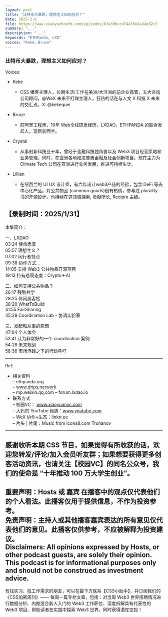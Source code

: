 ```yaml
---
layout: post
title: "比特币大暴跌，理想主义如何应对？"
date: 2025-2-6
file: https://www.xiaoyuzhoufm.com/episodes/67a39bccd74435e4a34e82c7
summary: "..."
description: "..."
keywords: "ETHPanda, LXD"
voices: "Keke，Bruce"
---
```


### 比特币大暴跌，理想主义如何应对？

Voices:

- Keke
  + CSS 播客主理人，长期生活/工作在美洲/大洋洲的前企业高管，五大咨询公司顾问，@WeX 未来不打烊主理人，狂热的活在与人文 X 科技 X 未来的交汇点。X: @kekequei

- Bruce
  + 前阿里工程师，10年 Web全栈研发经历，LXDAO，ETHPANDA 的联合发起人，现居新西兰。

- Crystal
  + 从事创新科技业十年，曾经于金融科技独角兽以及 Web3 项目经营策略和业务管理。同时，在亚洲各地推进普惠金融及社会创新项目。现在主力为 Climate Tech 公司在亚洲进行业务发展，推进可持续生计。

- Lillian
  + 在纽西兰的 UI UX 设计师，有六年设计web3产品的经验，包含 DeFi 等去中心化产品。对公共物品 (common goods)很有热情，参与过 plurality 书的开源设计，也持续在这领域探索, 贡献所长, Recipro 主编。

【录制时间：2025/1/31】
---------------------------------------------------  
本集简介：

一、LXDAO  
03:24 使命愿景  
05:57 理想主义？  
07:02 同行者特点  
09:38 协作方式...  
14:05 支持 Web3 公共物品开源项目  
19:13 持有悲观态度：Crypto＋AI

二、如何支持公共物品？  
26:17 残酷共学  
29:25 休闲黑客松  
38:20 WhatToBuild  
41:55 FairSharing  
45:29 Coordination Lab - 协调实验室

三、发起和从事的原因  
47:04 个人体会  
52:41 认为非常好的一个 coordination 案例  
54:28 未来规划  
58:36 市场浮躁之下的行动呼吁

---------------------------------------------------  
Ref:
   + 相关资料  
– ethpanda.org  
– www.drips.network  
– mp.weixin.qq.com
– forum.lxdao.io  
   + 联系方式  
– 校园VC： www.xiaoyuanvc.com  
– 大妈的 YouTube 频道：www.youtube.com  
– WeX 协作+生态：linktr.ee  
– 片头 | 片尾：Music from icons8.com Truhanov  
---------------------------------------------------  
感谢收听本期 CSS 节目，如果觉得有所收获的话，欢迎您转发/评论/加入会员听友群；如果想要获得更多创客活动资讯，也请关注【校园VC】的同名公众号，我们的使命是 “十年推动 100 万大学生创业”。  
---------------------------------------------------  
重要声明：Hosts 或 嘉宾 在播客中的观点仅代表他们的个人看法。此播客仅用于提供信息，不作为投资参考。   
免责声明：主持人或其他播客嘉宾表达的所有意见仅代表他们的意见。此播客仅供参考，不应被解释为投资建议。  
Disclaimers: All opinions expressed by Hosts, or other podcast guests, are solely their opinion. This podcast is for informational purposes only and should not be construed as investment advice.  
---------------------------------------------------  
有找实习、找工作需求的朋友，可以在最下方联系【CSS小助手】，并订阅我们的《CSS加密周刊》—— 每周一篇专栏文章，包括：对当周 Web3 世界招聘情况进行数据分析、内推适合新人入门的 Web3 工作职位、深度拆解具有代表性的 Web3 项目、帮助读者在实践中探索 Web3 世界，同时获得潜在空投！


